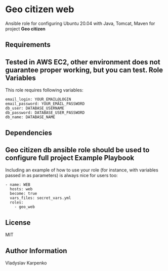 Geo citizen web
=========
Ansible role for configuring Ubuntu 20.04 with Java, Tomcat, Maven for project **Geo citizen**

Requirements
------------

Tested in AWS EC2, other environment does not guarantee proper working, but you can test.
Role Variables
--------------

This role requires following variables:
```
email_login: YOUR_EMAIL@LOGIN
email_password: YOUR_EMAIL_PASSWORD
db_user: DATABASE_USERNAME
db_password: DATABASE_USER_PASSWORD
db_name: DATABASE_NAME
```

Dependencies
------------

Geo citizen db ansible role should be used to configure full project
Example Playbook
----------------

Including an example of how to use your role (for instance, with variables passed in as parameters) is always nice for users too:
```
- name: WEB
  hosts: web
  become: true
  vars_files: secret_vars.yml
  roles:
    - geo_web
```

License
-------

MIT

Author Information
------------------
Vladyslav Karpenko
